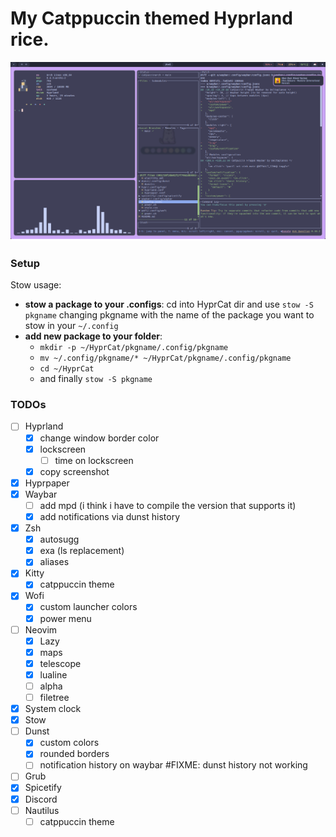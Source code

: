 # My Catppuccin themed Hyprland rice.

![screenshot](./Images/this.png)

### Setup
Stow usage:
  - **stow a package to your .configs**:
  cd into HyprCat dir and use `stow -S pkgname` changing pkgname with the name of the package you want to stow in your `~/.config`
  - **add new package to your folder**:
    - `mkdir -p ~/HyprCat/pkgname/.config/pkgname`
    - `mv ~/.config/pkgname/* ~/HyprCat/pkgname/.config/pkgname`
    - `cd ~/HyprCat`
    - and finally `stow -S pkgname`

### TODOs
- [ ] Hyprland
  - [x] change window border color
  - [x] lockscreen
    - [ ] time on lockscreen
  - [x] copy screenshot
- [x] Hyprpaper
- [x] Waybar
  - [ ] add mpd (i think i have to compile the version that supports it)
  - [x] add notifications via dunst history
- [x] Zsh
  - [x] autosugg
  - [x] exa (ls replacement)
  - [x] aliases
- [x] Kitty
  - [x] catppuccin theme
- [x] Wofi
  - [x] custom launcher colors
  - [x] power menu
- [ ] Neovim
  - [x] Lazy
  - [x] maps
  - [x] telescope
  - [x] lualine
  - [ ] alpha
  - [ ] filetree
- [x] System clock
- [x] Stow
- [ ] Dunst
  - [x] custom colors
  - [x] rounded borders
  - [ ] notification history on waybar  #FIXME: dunst history not working
- [ ] Grub
- [x] Spicetify
- [x] Discord
- [ ] Nautilus
  - [ ] catppuccin theme
